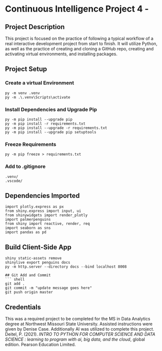 # Continuous Intelligence Project 4 - 

## Project Description
This project is focused on the practice of following a typical workflow of a real interactive development project from start to finish. It will utilize Python, as well as the practice of creating and cloning a GitHub repo, creating and activating virtual environments, and installing packages.

## Project Setup
### Create a virtual Environment
``` shell
py -m venv .venv
py -m .\.venv\Scripts\activate
```

### Install Dependencies and Upgrade Pip
``` shell
py -m pip install --upgrade pip
py -m pip install -r requirements.txt
py -m pip install --upgrade -r requirements.txt
py -m pip install --upgrade pip setuptools
```

### Freeze Requirements
``` shell
py -m pip freeze > requirements.txt
```

### Add to .gitignore
``` shell
.venv/
.vscode/
```

## Dependencies Imported
``` shell
import plotly.express as px
from shiny.express import input, ui
from shinywidgets import render_plotly
import palmerpenguins
from shiny import reactive, render, req
import seaborn as sns
import pandas as pd
```

## Build Client-Side App
```shell
shiny static-assets remove
shinylive export penguins docs
py -m http.server --directory docs --bind localhost 8008

## Git Add and Commit
``` shell
git add .
git commit -m "update message goes here"
git push origin master
```

## Credentials
This was a required project to be completed for the MS in Data Analytics degree at Northwest Missouri State University. Assisted instructions were given by Denise Case. Additionally AI was utilized to complete this project.
Deitel, P. (2021). *INTRO TO PYTHON FOR COMPUTER SCIENCE AND DATA SCIENCE : learning to program with ai, big data, and the cloud*, global edition. Pearson Education Limited.